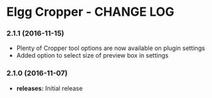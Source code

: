 Elgg Cropper - CHANGE LOG
========================

### 2.1.1 (2016-11-15)
* Plenty of Cropper tool options are now available on plugin settings
* Added option to select size of preview box in settings

### 2.1.0 (2016-11-07)
* **releases:** Initial release



